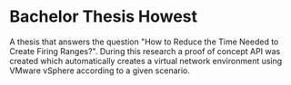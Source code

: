 # Bachelor Thesis Howest

A thesis that answers the question "How to Reduce the Time Needed to Create Firing Ranges?". During this research a proof of concept API was created which automatically creates a virtual network environment using VMware vSphere according to a given scenario.